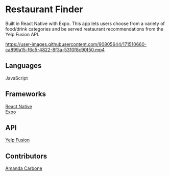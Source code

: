 # Restaurant Finder

Built in React Native with Expo. This app lets users choose from a variety of food/drink categories and be served restaurant recommendations from the Yelp Fusion API.

https://user-images.githubusercontent.com/90805644/171510660-ca899a15-f6c5-4822-8f3a-5310f8c90f50.mp4

## Languages
JavaScript

## Frameworks
[React Native](https://reactnative.dev/)\
[Expo](https://docs.expo.dev/)

## API
[Yelp Fusion](https://www.yelp.com/developers/documentation/v3/get_started)

## Contributors
[Amanda Carbone](https://github.com/amandacarbone)
